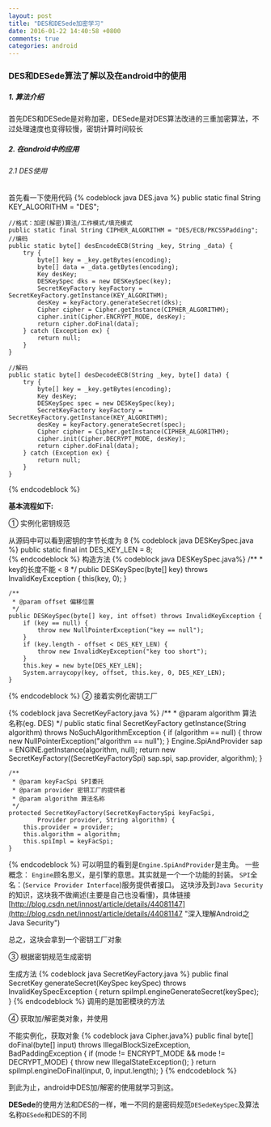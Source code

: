 ```yaml
---
layout: post
title: "DES和DESede加密学习"
date: 2016-01-22 14:40:58 +0800
comments: true
categories: android
---
```

### DES和DESede算法了解以及在android中的使用 ###
##### 1. 算法介绍 #####
首先DES和DESede是对称加密，DESede是对DES算法改进的三重加密算法，不过处理速度也变得较慢，密钥计算时间较长
<!--more-->
##### 2. 在android中的应用
###### 2.1 DES使用
首先看一下使用代码
{% codeblock java DES.java %}
	public static final String KEY_ALGORITHM = "DES";

	//格式：加密(解密)算法/工作模式/填充模式
	public static final String CIPHER_ALGORITHM = "DES/ECB/PKCS5Padding";
    //编码
    public static byte[] desEncodeECB(String _key, String _data) {
	    try {
		    byte[] key = _key.getBytes(encoding);
		    byte[] data = _data.getBytes(encoding);
		    Key desKey;
		    DESKeySpec dks = new DESKeySpec(key);
		    SecretKeyFactory keyFactory = SecretKeyFactory.getInstance(KEY_ALGORITHM);
		    desKey = keyFactory.generateSecret(dks);
		    Cipher cipher = Cipher.getInstance(CIPHER_ALGORITHM);
		    cipher.init(Cipher.ENCRYPT_MODE, desKey);
		    return cipher.doFinal(data);
	    } catch (Exception ex) {
	    	return null;
	    }
    }

	//解码
	public static byte[] desDecodeECB(String _key, byte[] data) {
        try {
            byte[] key = _key.getBytes(encoding);
            Key desKey;
            DESKeySpec spec = new DESKeySpec(key);
            SecretKeyFactory keyFactory = SecretKeyFactory.getInstance(KEY_ALGORITHM);
            desKey = keyFactory.generateSecret(spec);
            Cipher cipher = Cipher.getInstance(CIPHER_ALGORITHM);
            cipher.init(Cipher.DECRYPT_MODE, desKey);
            return cipher.doFinal(data);
        } catch (Exception ex) {
            return null;
        }
    }
{% endcodeblock %}

**基本流程如下:**

① 实例化密钥规范

从源码中可以看到密钥的字节长度为 8
{% codeblock java DESKeySpec.java %}
public static final int DES_KEY_LEN = 8;	
{% endcodeblock %}
构造方法
{% codeblock java DESKeySpec.java%}
	/**
	 * key的长度不能 < 8
	 */
	public DESKeySpec(byte[] key) throws InvalidKeyException {
        this(key, 0);
    }

	/**
	 * @param offset 偏移位置
	 */
	public DESKeySpec(byte[] key, int offset) throws InvalidKeyException {
        if (key == null) {
            throw new NullPointerException("key == null");
        }
        if (key.length - offset < DES_KEY_LEN) {
            throw new InvalidKeyException("key too short");
        }
        this.key = new byte[DES_KEY_LEN];
        System.arraycopy(key, offset, this.key, 0, DES_KEY_LEN);
    }
{% endcodeblock %}
② 接着实例化密钥工厂

{% codeblock java SecretKeyFactory.java %}
	/**
	 * @param algorithm 算法名称(eg. DES)
	 */ 
	public static final SecretKeyFactory getInstance(String algorithm)
            throws NoSuchAlgorithmException {
        if (algorithm == null) {
            throw new NullPointerException("algorithm == null");
        }
        Engine.SpiAndProvider sap = ENGINE.getInstance(algorithm, null);
        return new SecretKeyFactory((SecretKeyFactorySpi) sap.spi, sap.provider, algorithm);
    }

	/**
	 * @param keyFacSpi SPI委托
	 * @param provider 密钥工厂的提供者
	 * @param algorithm 算法名称
	 */
	protected SecretKeyFactory(SecretKeyFactorySpi keyFacSpi,
            Provider provider, String algorithm) {
        this.provider = provider;
        this.algorithm = algorithm;
        this.spiImpl = keyFacSpi;
    }
{% endcodeblock %}
可以明显的看到是`Engine.SpiAndProvider`是主角。
一些概念：
`Engine`顾名思义，是引擎的意思。其实就是一个一个功能的封装。
`SPI`全名：(`Service Provider Interface`)服务提供者接口。
这块涉及到`Java Security`的知识，这块我不做阐述(主要是自己也没看懂)，具体链接[http://blog.csdn.net/innost/article/details/44081147](http://blog.csdn.net/innost/article/details/44081147 "深入理解Android之Java Security")

总之，这块会拿到一个密钥工厂对象

③ 根据密钥规范生成密钥

生成方法
{% codeblock java SecretKeyFactory.java %}
	public final SecretKey generateSecret(KeySpec keySpec)
            throws InvalidKeySpecException {
        return spiImpl.engineGenerateSecret(keySpec);
    }
{% endcodeblock %}
调用的是加密模块的方法

④ 获取加/解密类对象，并使用

不能实例化，获取对象
{% codeblock java Cipher.java%}
	public final byte[] doFinal(byte[] input) throws IllegalBlockSizeException,
            BadPaddingException {
        if (mode != ENCRYPT_MODE && mode != DECRYPT_MODE) {
            throw new IllegalStateException();
        }
        return spiImpl.engineDoFinal(input, 0, input.length);
    }
{% endcodeblock %}

到此为止，android中DES加/解密的使用就学习到这。

**DESede**的使用方法和DES的一样，唯一不同的是密码规范`DESedeKeySpec`及算法名称`DESede`和DES的不同